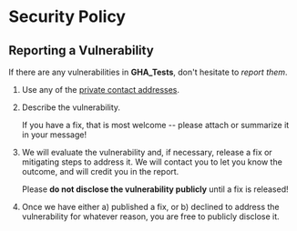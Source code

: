 # Security Policy

## Reporting a Vulnerability

If there are any vulnerabilities in **GHA_Tests**, don't hesitate to _report them_.

1. Use any of the [private contact addresses](https://github.com/snevs/gha-tests#support).
2. Describe the vulnerability.

   If you have a fix, that is most welcome -- please attach or summarize it in your message!

3. We will evaluate the vulnerability and, if necessary, release a fix or mitigating steps to address it. We will contact you to let you know the outcome, and will credit you in the report.

   Please **do not disclose the vulnerability publicly** until a fix is released!

4. Once we have either a) published a fix, or b) declined to address the vulnerability for whatever reason, you are free to publicly disclose it.
